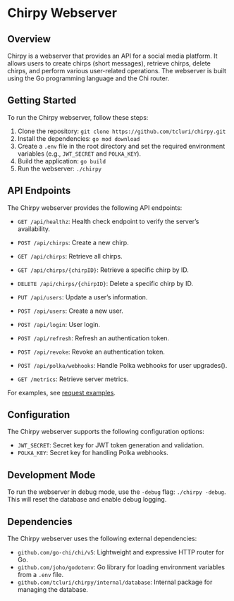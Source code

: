 

# Chirpy Webserver


## Overview

Chirpy is a webserver that provides an API for a social media platform. It allows users to create chirps (short messages), retrieve chirps, delete chirps, and perform various user-related operations. The webserver is built using the Go programming language and the Chi router.


## Getting Started

To run the Chirpy webserver, follow these steps:

1.  Clone the repository: `git clone https://github.com/tcluri/chirpy.git`
2.  Install the dependencies: `go mod download`
3.  Create a `.env` file in the root directory and set the required environment variables (e.g., `JWT_SECRET` and `POLKA_KEY`).
4.  Build the application: `go build`
5.  Run the webserver: `./chirpy`


## API Endpoints

The Chirpy webserver provides the following API endpoints:

-   `GET /api/healthz`: Health check endpoint to verify the server&rsquo;s availability.

-   `POST /api/chirps`: Create a new chirp.
-   `GET /api/chirps`: Retrieve all chirps.
-   `GET /api/chirps/{chirpID}`: Retrieve a specific chirp by ID.
-   `DELETE /api/chirps/{chirpID}`: Delete a specific chirp by ID.

-   `PUT /api/users`: Update a user&rsquo;s information.
-   `POST /api/users`: Create a new user.
-   `POST /api/login`: User login.

-   `POST /api/refresh`: Refresh an authentication token.
-   `POST /api/revoke`: Revoke an authentication token.

-   `POST /api/polka/webhooks`: Handle Polka webhooks for user upgrades().

-   `GET /metrics`: Retrieve server metrics.

For examples, see [request examples](EXAMPLES.md).


## Configuration

The Chirpy webserver supports the following configuration options:

-   `JWT_SECRET`: Secret key for JWT token generation and validation.
-   `POLKA_KEY`: Secret key for handling Polka webhooks.


## Development Mode

To run the webserver in debug mode, use the `-debug` flag: `./chirpy -debug`. This will reset the database and enable debug logging.


## Dependencies

The Chirpy webserver uses the following external dependencies:

-   `github.com/go-chi/chi/v5`: Lightweight and expressive HTTP router for Go.
-   `github.com/joho/godotenv`: Go library for loading environment variables from a `.env` file.
-   `github.com/tcluri/chirpy/internal/database`: Internal package for managing the database.

